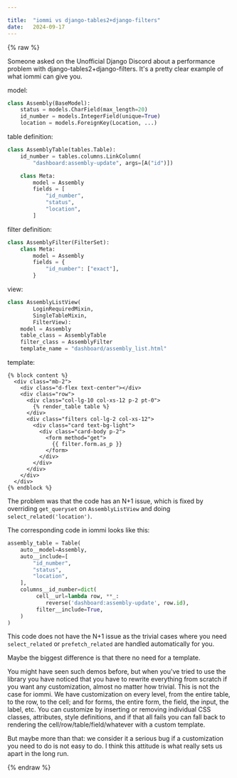 ```yaml
---

title:	"iommi vs django-tables2+django-filters"
date:	2024-09-17
---
```


{% raw %}

Someone asked on the Unofficial Django Discord about a performance problem with django-tables2+django-filters. It's a pretty clear example of what iommi can give you.

model:
```python
class Assembly(BaseModel):
    status = models.CharField(max_length=20)
    id_number = models.IntegerField(unique=True)
    location = models.ForeignKey(Location, ...)
```

table definition:
```python
class AssemblyTable(tables.Table):
    id_number = tables.columns.LinkColumn(
        "dashboard:assembly-update", args=[A("id")])

    class Meta:
        model = Assembly
        fields = [
            "id_number",
            "status",
            "location",
        ]
```

filter definition:
```python
class AssemblyFilter(FilterSet):
    class Meta:
        model = Assembly
        fields = {
            "id_number": ["exact"],
        }
```

view:
```python
class AssemblyListView(
        LoginRequiredMixin, 
        SingleTableMixin, 
        FilterView):
    model = Assembly
    table_class = AssemblyTable
    filter_class = AssemblyFilter
    template_name = "dashboard/assembly_list.html"
```

template:
```django
{% block content %}
  <div class="mb-2">
    <div class="d-flex text-center"></div>
    <div class="row">
      <div class="col-lg-10 col-xs-12 p-2 pt-0">
        {% render_table table %}
      </div>
      <div class="filters col-lg-2 col-xs-12">
        <div class="card text-bg-light">
          <div class="card-body p-2">
            <form method="get">
              {{ filter.form.as_p }}
            </form>
          </div>
        </div>
      </div>
    </div>
  </div>
{% endblock %}
```


The problem was that the code has an N+1 issue, which is fixed by overriding `get_queryset` on `AssemblyListView` and doing `select_related('location')`.

The corresponding code in iommi looks like this:

```python
assembly_table = Table(
    auto__model=Assembly,
    auto__include=[
        "id_number",
        "status",
        "location",
    ],
    columns__id_number=dict(
         cell__url=lambda row, **_: 
            reverse('dashboard:assembly-update', row.id),
         filter__include=True,
    )
)
```

This code does not have the N+1 issue as the trivial cases where you need `select_related` or `prefetch_related` are handled automatically for you.

Maybe the biggest difference is that there no need for a template.

You might have seen such demos before, but when you've tried to use the library you have noticed that you have to rewrite everything from scratch if you want any customization, almost no matter how trivial. This is not the case for iommi. We have customization on every level, from the entire table, to the row, to the cell; and for forms, the entire form, the field, the input, the label, etc. You can customize by inserting or removing individual CSS classes, attributes, style definitions, and if that all fails you can fall back to rendering the cell/row/table/field/whatever with a custom template.

But maybe more than that: we consider it a serious bug if a customization you need to do is not easy to do. I think this attitude is what really sets us apart in the long run.

{% endraw %}
